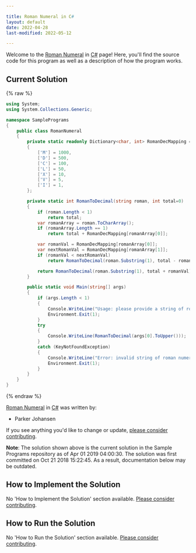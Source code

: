 ```yaml
---

title: Roman Numeral in C#
layout: default
date: 2022-04-28
last-modified: 2022-05-12

---
```


Welcome to the [Roman Numeral](https://sampleprograms.io/projects/roman-numeral) in [C#](https://sampleprograms.io/languages/c-sharp) page! Here, you'll find the source code for this program as well as a description of how the program works.

## Current Solution

{% raw %}

```c#
using System;
using System.Collections.Generic;

namespace SamplePrograms
{
    public class RomanNumeral
    {
        private static readonly Dictionary<char, int> RomanDecMapping = new Dictionary<char, int>()
        {
            ['M'] = 1000,
            ['D'] = 500,
            ['C'] = 100,
            ['L'] = 50,
            ['X'] = 10,
            ['V'] = 5,
            ['I'] = 1,
        };

        private static int RomanToDecimal(string roman, int total=0)
        {
            if (roman.Length < 1)
                return total;
            var romanArray = roman.ToCharArray();
            if (romanArray.Length == 1)
                return total + RomanDecMapping[romanArray[0]];

            var romanVal = RomanDecMapping[romanArray[0]];
            var nextRomanVal = RomanDecMapping[romanArray[1]];
            if (romanVal < nextRomanVal)
                return RomanToDecimal(roman.Substring(1), total - romanVal);

            return RomanToDecimal(roman.Substring(1), total + romanVal);
        }

        public static void Main(string[] args)
        {
            if (args.Length < 1)
            {
                Console.WriteLine("Usage: please provide a string of roman numerals");
                Environment.Exit(1);
            }
            try
            {
                Console.WriteLine(RomanToDecimal(args[0].ToUpper()));
            }
            catch (KeyNotFoundException)
            {
                Console.WriteLine("Error: invalid string of roman numerals");
                Environment.Exit(1);
            }
        }
    }
}
```

{% endraw %}

[Roman Numeral](https://sampleprograms.io/projects/roman-numeral) in [C#](https://sampleprograms.io/languages/c-sharp) was written by:

- Parker Johansen

If you see anything you'd like to change or update, [please consider contributing](https://github.com/TheRenegadeCoder/sample-programs).

**Note**: The solution shown above is the current solution in the Sample Programs repository as of Apr 01 2019 04:00:30. The solution was first committed on Oct 21 2018 15:22:45. As a result, documentation below may be outdated.

## How to Implement the Solution

No 'How to Implement the Solution' section available. [Please consider contributing](https://github.com/TheRenegadeCoder/sample-programs-website).

## How to Run the Solution

No 'How to Run the Solution' section available. [Please consider contributing](https://github.com/TheRenegadeCoder/sample-programs-website).